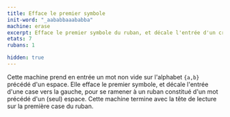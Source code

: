 ```yaml
---
title: Efface le premier symbole
init-word: "_aababbaaababba"
machine: erase
excerpt: Efface le premier symbole du ruban, et décale l'entrée d'un cran vers la gauche
etats: 7
rubans: 1

hidden: true
---
```

Cette machine prend en entrée un mot non vide sur l'alphabet `{a,b}` précédé d'un espace. Elle efface le premier symbole, et décale l'entrée d'une case vers la gauche, pour se ramener à un ruban constitué d'un mot précédé d'un (seul) espace. Cette machine termine avec la tête de lecture sur la première case du ruban.
